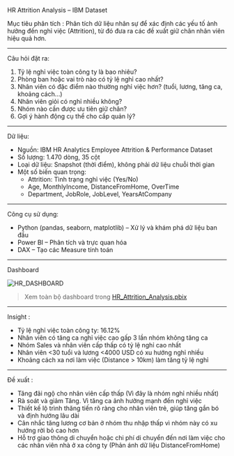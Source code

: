 HR Attrition Analysis – IBM Dataset

Mục tiêu phân tích : Phân tích dữ liệu nhân sự để xác định các yếu tố ảnh hưởng đến nghỉ việc (Attrition), từ đó đưa ra các đề xuất giữ chân nhân viên hiệu quả hơn.

---

Câu hỏi đặt ra:
1. Tỷ lệ nghỉ việc toàn công ty là bao nhiêu?
2. Phòng ban hoặc vai trò nào có tỷ lệ nghỉ cao nhất?
3. Nhân viên có đặc điểm nào thường nghỉ việc hơn? (tuổi, lương, tăng ca, khoảng cách…)
4. Nhân viên giỏi có nghỉ nhiều không?
5. Nhóm nào cần được ưu tiên giữ chân?
6. Gợi ý hành động cụ thể cho cấp quản lý?

---

Dữ liệu:
- Nguồn: IBM HR Analytics Employee Attrition & Performance Dataset
- Số lượng: 1.470 dòng, 35 cột
- Loại dữ liệu: Snapshot (thời điểm), không phải dữ liệu chuỗi thời gian
- Một số biến quan trọng:
  - Attrition: Tình trạng nghỉ việc (Yes/No)
  - Age, MonthlyIncome, DistanceFromHome, OverTime
  - Department, JobRole, JobLevel, YearsAtCompany

---

Công cụ sử dụng:
- Python (pandas, seaborn, matplotlib) – Xử lý và khám phá dữ liệu ban đầu
- Power BI – Phân tích và trực quan hóa
- DAX – Tạo các Measure tính toán

---

Dashboard

![HR_DASHBOARD](https://github.com/user-attachments/assets/7812aefc-47ae-4c9e-85f8-ded9b33d2225)


> Xem toàn bộ dashboard trong [HR_Attrition_Analysis.pbix](dashboard/HR_Attrition_Analysis.pbix)

---

Insight :
- Tỷ lệ nghỉ việc toàn công ty: 16.12%
- Nhân viên có tăng ca nghỉ việc cao gấp 3 lần nhóm không tăng ca
- Nhóm Sales và nhân viên cấp thấp có tỷ lệ nghỉ cao nhất
- Nhân viên <30 tuổi và lương <4000 USD có xu hướng nghỉ nhiều
- Khoảng cách xa nơi làm việc (Distance > 10km) làm tăng tỷ lệ nghỉ

---

Đề xuất :
- Tăng đãi ngộ cho nhân viên cấp thấp (Vì đây là nhóm nghỉ nhiều nhất)
- Rà soát và giảm Tăng. Vì tăng ca ảnh hưởng mạnh đến nghỉ việc
- Thiết kế lộ trình thăng tiến rõ ràng cho nhân viên trẻ, giúp tăng gắn bó và định hướng lâu dài
- Cân nhắc tăng lương cơ bản ở nhóm thu nhập thấp vì nhóm này có xu hướng rời bỏ cao hơn 
- Hỗ trợ giao thông di chuyển hoặc chi phí di chuyển đến nơi làm việc cho các nhân viên nhà ở xa công ty (Phản ánh dữ liệu DistanceFromHome)


